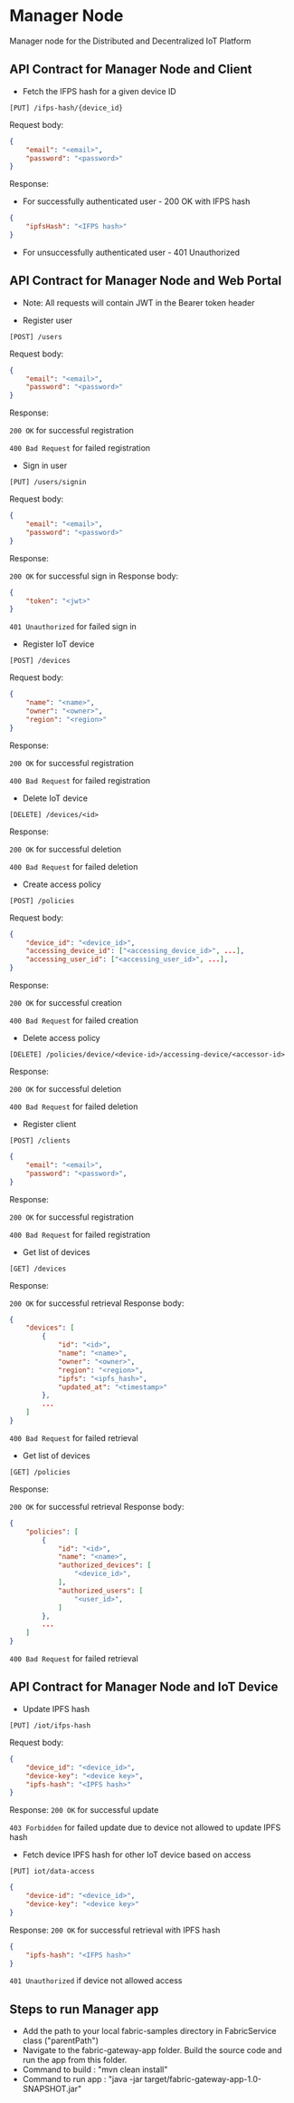 # Manager Node
Manager node for the Distributed and Decentralized IoT Platform

## API Contract for Manager Node and Client

- Fetch the IFPS hash for a given device ID

`[PUT] /ifps-hash/{device_id}`

Request body:
```json
{
    "email": "<email>",
    "password": "<password>"
}
```

Response:
- For successfully authenticated user - 200 OK with IFPS hash
```json
{
    "ipfsHash": "<IFPS hash>"
}
```

- For unsuccessfully authenticated user - 401 Unauthorized

## API Contract for Manager Node and Web Portal

- Note: All requests will contain JWT in the Bearer token header

- Register user

`[POST] /users`

Request body:
```json
{
    "email": "<email>",
    "password": "<password>"
}
```

Response:

`200 OK` for successful registration

`400 Bad Request` for failed registration

- Sign in user

`[PUT] /users/signin`

Request body:
```json
{
    "email": "<email>",
    "password": "<password>"
}
```

Response:

`200 OK` for successful sign in
Response body:
```json
{
    "token": "<jwt>"
}
```

`401 Unauthorized` for failed sign in

- Register IoT device

`[POST] /devices`

Request body:
```json
{
    "name": "<name>",
    "owner": "<owner>",
    "region": "<region>"
}
```

Response:

`200 OK` for successful registration

`400 Bad Request` for failed registration

- Delete IoT device

`[DELETE] /devices/<id>`

Response:

`200 OK` for successful deletion

`400 Bad Request` for failed deletion

- Create access policy

`[POST] /policies`

Request body:
```json
{
    "device_id": "<device_id>",
    "accessing_device_id": ["<accessing_device_id>", ...],
    "accessing_user_id": ["<accessing_user_id>", ...],
}
```

Response:

`200 OK` for successful creation

`400 Bad Request` for failed creation

- Delete access policy

`[DELETE] /policies/device/<device-id>/accessing-device/<accessor-id>`

Response:

`200 OK` for successful deletion

`400 Bad Request` for failed deletion

- Register client

`[POST] /clients`
```json
{
    "email": "<email>",
    "password": "<password>",
}
```

Response:

`200 OK` for successful registration

`400 Bad Request` for failed registration

- Get list of devices

`[GET] /devices`

Response:
    
`200 OK` for successful retrieval
Response body:
```json
{
    "devices": [
        {
            "id": "<id>",
            "name": "<name>",
            "owner": "<owner>",
            "region": "<region>",
            "ipfs": "<ipfs_hash>",
            "updated_at": "<timestamp>"
        },
        ...
    ]
}
```

`400 Bad Request` for failed retrieval

- Get list of devices

`[GET] /policies`

Response:
    
`200 OK` for successful retrieval
Response body:
```json
{
    "policies": [
        {
            "id": "<id>",
            "name": "<name>",
            "authorized_devices": [
                "<device_id>",
            ],
            "authorized_users": [
                "<user_id>",
            ]
        },
        ...
    ]
}
```

`400 Bad Request` for failed retrieval

## API Contract for Manager Node and IoT Device

- Update IPFS hash

`[PUT] /iot/ifps-hash`

Request body:
```json
{
    "device_id": "<device_id>",
    "device-key": "<device key>",
    "ipfs-hash": "<IPFS hash>"
}
```

Response:
`200 OK` for successful update

`403 Forbidden` for failed update due to device not allowed to update IPFS hash

- Fetch device IPFS hash for other IoT device based on access

`[PUT] iot/data-access`
```json
{
    "device-id": "<device_id>",
    "device-key": "<device key>"
}
```

Response:
`200 OK` for successful retrieval with IPFS hash
```json
{
    "ipfs-hash": "<IFPS hash>"
}
```

`401 Unauthorized` if device not allowed access


## Steps to run Manager app

- Add the path to your local fabric-samples directory in FabricService class ("parentPath")
- Navigate to the fabric-gateway-app folder. Build the source code and run the app from this folder.
- Command to build : "mvn clean install"
- Command to run app : "java -jar target/fabric-gateway-app-1.0-SNAPSHOT.jar"
